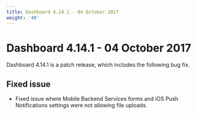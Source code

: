 ```yaml
---
title: Dashboard 4.14.1 - 04 October 2017
weight: '40'
---
```


# Dashboard 4.14.1 - 04 October 2017

Dashboard 4.14.1 is a patch release, which includes the following bug fix.

## Fixed issue

* Fixed issue where Mobile Backend Services forms and iOS Push Notifications settings were not allowing file uploads.

